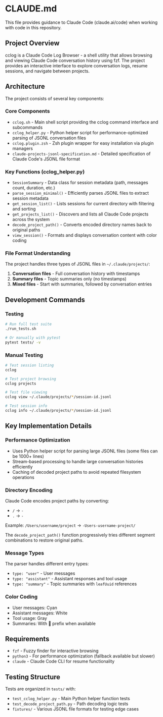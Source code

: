 # CLAUDE.md

This file provides guidance to Claude Code (claude.ai/code) when working with code in this repository.

## Project Overview

cclog is a Claude Code Log Browser - a shell utility that allows browsing and viewing Claude Code conversation history using fzf. The project provides an interactive interface to explore conversation logs, resume sessions, and navigate between projects.

## Architecture

The project consists of several key components:

### Core Components

- `cclog.sh` - Main shell script providing the cclog command interface and subcommands
- `cclog_helper.py` - Python helper script for performance-optimized parsing of JSONL conversation files
- `cclog.plugin.zsh` - Zsh plugin wrapper for easy installation via plugin managers
- `claude-projects-jsonl-specification.md` - Detailed specification of Claude Code's JSONL file format

### Key Functions (cclog_helper.py)

- `SessionSummary` - Data class for session metadata (path, messages count, duration, etc.)
- `parse_session_minimal()` - Efficiently parses JSONL files to extract session metadata
- `get_session_list()` - Lists sessions for current directory with filtering and sorting
- `get_projects_list()` - Discovers and lists all Claude Code projects across the system
- `decode_project_path()` - Converts encoded directory names back to original paths
- `view_session()` - Formats and displays conversation content with color coding

### File Format Understanding

The project handles three types of JSONL files in `~/.claude/projects/`:
1. **Conversation files** - Full conversation history with timestamps
2. **Summary files** - Topic summaries only (no timestamps)  
3. **Mixed files** - Start with summaries, followed by conversation entries

## Development Commands

### Testing
```bash
# Run full test suite
./run_tests.sh

# Or manually with pytest
pytest tests/ -v
```

### Manual Testing
```bash
# Test session listing
cclog

# Test project browsing  
cclog projects

# Test file viewing
cclog view ~/.claude/projects/*/session-id.jsonl

# Test session info
cclog info ~/.claude/projects/*/session-id.jsonl
```

## Key Implementation Details

### Performance Optimization
- Uses Python helper script for parsing large JSONL files (some files can be 1000+ lines)
- Stream-based processing to handle large conversation histories efficiently
- Caching of decoded project paths to avoid repeated filesystem operations

### Directory Encoding
Claude Code encodes project paths by converting:
- `/` → `-`
- `.` → `-`

Example: `/Users/username/project` → `-Users-username-project/`

The `decode_project_path()` function progressively tries different segment combinations to restore original paths.

### Message Types
The parser handles different entry types:
- `type: "user"` - User messages
- `type: "assistant"` - Assistant responses and tool usage
- `type: "summary"` - Topic summaries with `leafUuid` references

### Color Coding
- User messages: Cyan
- Assistant messages: White  
- Tool usage: Gray
- Summaries: With 📑 prefix when available

## Requirements

- `fzf` - Fuzzy finder for interactive browsing
- `python3` - For performance optimization (fallback available but slower)
- `claude` - Claude Code CLI for resume functionality

## Testing Structure

Tests are organized in `tests/` with:
- `test_cclog_helper.py` - Main Python helper function tests
- `test_decode_project_path.py` - Path decoding logic tests
- `fixtures/` - Various JSONL file formats for testing edge cases
